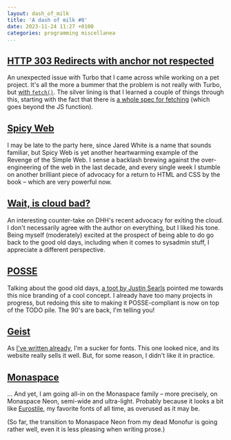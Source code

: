 ```yaml
---
layout: dash_of_milk
title: 'A dash of milk #8'
date: 2023-11-24 11:27 +0100
categories: programming miscellanea
...
```


## [HTTP 303 Redirects with anchor not respected](https://github.com/hotwired/turbo/issues/211)

An unexpected issue with Turbo that I came across while working on a pet project. It's all the more 
a bummer that the problem is not really with Turbo, but [with `fetch()`](https://github.com/whatwg/fetch/issues/1167). 
The silver lining is that I learned a couple of things through this, starting with the fact that there is 
[a whole spec for fetching](https://fetch.spec.whatwg.org) (which goes beyond the JS function).

## [Spicy Web](https://www.spicyweb.dev)

I may be late to the party here, since Jared White is a name that sounds familiar, but Spicy Web is yet 
another heartwarming example of the Revenge of the Simple Web. I sense a backlash brewing against the over-engineering 
of the web in the last decade, and every single week I stumble on another brilliant piece of advocacy for a return 
to HTML and CSS by the book – which are very powerful now.

## [Wait, is cloud bad?](https://newsletter.goodtechthings.com/p/wait-is-cloud-bad)

An interesting counter-take on DHH's recent advocacy for exiting the cloud. I don't necessarily agree with the author 
on everything, but I liked his tone. Being myself (moderately) excited at the prospect of being able to do go back to the 
good old days, including when it comes to sysadmin stuff, I appreciate a different perspective.

## [POSSE](https://indieweb.org/POSSE)

Talking about the good old days, [a toot by Justin Searls](https://justin.searls.co/takes/2023-10-30-13h57m54s/) pointed 
me towards this nice branding of a cool concept. I already have too many projects in progress, but redoing this 
site to making it POSSE-compliant is now on top of the TODO pile. The 90's are back, I'm telling you!

## [Geist](https://vercel.com/font/mono)

As [I've written already](https://2-45.pm/2023/06/26/no-milk-no-sugar-4.html), I'm a sucker for fonts. This one looked 
nice, and its website really sells it well. But, for some reason, I didn't like it in practice.

## [Monaspace](https://monaspace.githubnext.com)

… And yet, I am going all-in on the Monaspace family – more precisely, on Monaspace Neon, semi-wide and ultra-light. 
Probably because it looks a bit like [Eurostile](https://www.linotype.com/342843/eurostile-family.html), my favorite fonts 
of all time, as overused as it may be.

(So far, the transition to Monaspace Neon from my dead Monofur is going rather well, even it is less pleasing when writing 
prose.)
